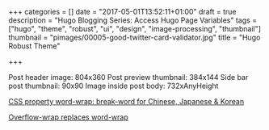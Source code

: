 +++
categories = []
date = "2017-05-01T13:52:11+01:00"
draft = true
description = "Hugo Blogging Series: Access Hugo Page Variables"
tags = ["hugo", "theme", "robust", "ui", "design", "image-processing", "thumbnail"]
thumbnail = "pimages/00005-good-twitter-card-validator.jpg"
title = "Hugo Robust Theme"

+++

Post header image: 804x360
Post preview thumbnail: 384x144
Side bar post thumbnail: 90x90
Image inside post body: 732xAnyHeight

[CSS property word-wrap: break-word for Chinese, Japanese & Korean](http://stackoverflow.com/questions/1795109/what-is-the-difference-between-word-break-break-all-versus-word-wrap-break/)

[Overflow-wrap replaces word-wrap](https://developer.mozilla.org/en/docs/Web/CSS/overflow-wrap?v=example)